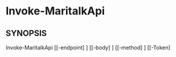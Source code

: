 ﻿---
external help file: powershai-help.xml
schema: 2.0.0
powershai: true
---

# Invoke-MaritalkApi

## SYNOPSIS <!--!= @#Synop !-->
Invoke-MaritalkApi [[-endpoint] <Object>] [[-body] <Object>] [[-method] <Object>] [[-Token] <Object>] [[-StreamCallback] <Object>] [-OpenAI] [<CommonParameters>]

## SYNTAX <!--!= @#Syntax !-->

```
Invoke-MaritalkApi [<CommonParameters>]
```

## PARAMETERS <!--!= @#Params !-->

### -OpenAI
Conjunto de parámetros: (Todos)
Tipo: interruptor
Alias:
Valores aceptados:
Requerido: falso
Posición: Nombrado
Valor predeterminado:
Aceptar entrada de canalización: falso
Aceptar caracteres comodín:

```yml
Conjunto de parámetros: (Todos)
Tipo: 
Alias: 
Valores aceptados: 
Requerido: falso
Posición: nombrado
Valor predeterminado: Ninguno
Aceptar entrada de canalización: falso
Aceptar caracteres comodín: falso
```

### -StreamCallback
Conjunto de parámetros: (Todos)
Tipo: Object
Alias:
Valores aceptados:
Requerido: falso
Posición: 4
Valor predeterminado:
Aceptar entrada de canalización: falso
Aceptar caracteres comodín:

```yml
Conjunto de parámetros: (Todos)
Tipo: 
Alias: 
Valores aceptados: 
Requerido: falso
Posición: nombrado
Valor predeterminado: Ninguno
Aceptar entrada de canalización: falso
Aceptar caracteres comodín: falso
```

### -Token
Conjunto de parámetros: (Todos)
Tipo: Object
Alias:
Valores aceptados:
Requerido: falso
Posición: 3
Valor predeterminado:
Aceptar entrada de canalización: falso
Aceptar caracteres comodín:

```yml
Conjunto de parámetros: (Todos)
Tipo: 
Alias: 
Valores aceptados: 
Requerido: falso
Posición: nombrado
Valor predeterminado: Ninguno
Aceptar entrada de canalización: falso
Aceptar caracteres comodín: falso
```

### -body
Conjunto de parámetros: (Todos)
Tipo: Object
Alias:
Valores aceptados:
Requerido: falso
Posición: 1
Valor predeterminado:
Aceptar entrada de canalización: falso
Aceptar caracteres comodín:

```yml
Conjunto de parámetros: (Todos)
Tipo: 
Alias: 
Valores aceptados: 
Requerido: falso
Posición: nombrado
Valor predeterminado: Ninguno
Aceptar entrada de canalización: falso
Aceptar caracteres comodín: falso
```

### -endpoint
Conjunto de parámetros: (Todos)
Tipo: Object
Alias:
Valores aceptados:
Requerido: falso
Posición: 0
Valor predeterminado:
Aceptar entrada de canalización: falso
Aceptar caracteres comodín:

```yml
Conjunto de parámetros: (Todos)
Tipo: 
Alias: 
Valores aceptados: 
Requerido: falso
Posición: nombrado
Valor predeterminado: Ninguno
Aceptar entrada de canalización: falso
Aceptar caracteres comodín: falso
```

### -method
Conjunto de parámetros: (Todos)
Tipo: Object
Alias:
Valores aceptados:
Requerido: falso
Posición: 2
Valor predeterminado:
Aceptar entrada de canalización: falso
Aceptar caracteres comodín:

```yml
Conjunto de parámetros: (Todos)
Tipo: 
Alias: 
Valores aceptados: 
Requerido: falso
Posición: nombrado
Valor predeterminado: Ninguno
Aceptar entrada de canalización: falso
Aceptar caracteres comodín: falso
```


<!--PowershaiAiDocBlockStart-->
_Traducido automáticamente usando PowershAI e IA._
<!--PowershaiAiDocBlockEnd-->
